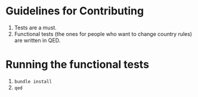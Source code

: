 # Guidelines for Contributing

1. Tests are a must.
2. Functional tests (the ones for people who want to change country rules) are written in QED.

# Running the functional tests

1. `bundle install`
2. `qed`